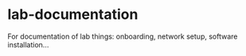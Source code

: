 # lab-documentation
For documentation of lab things: onboarding, network setup, software installation...
